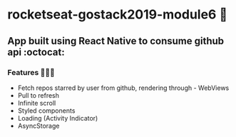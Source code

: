 # rocketseat-gostack2019-module6 :rocket:

## App built using React Native to consume github api :octocat:

### Features 👨🏻‍🚀

- Fetch repos starred by user from github, rendering through - WebViews
- Pull to refresh
- Infinite scroll
- Styled components
- Loading (Activity Indicator)
- AsyncStorage
